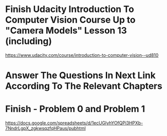 # Finish Udacity Introduction To Computer Vision Course Up to "Camera Models" Lesson 13 (including)

https://www.udacity.com/course/introduction-to-computer-vision--ud810

# Answer The Questions In Next Link According To The Relevant Chapters
# Finish  -  Problem 0 and Problem 1

https://docs.google.com/spreadsheets/d/1ecUGIyhYOfQPi3HPXb-7NndrLgpX_zgkwsqzfqHPaus/pubhtml
